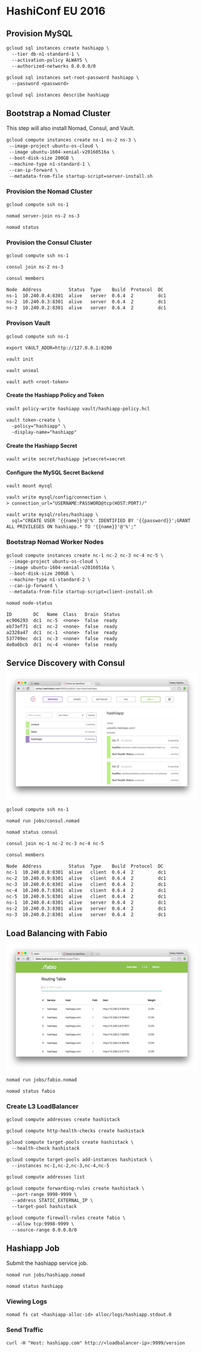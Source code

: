 # HashiConf EU 2016

## Provision MySQL

```
gcloud sql instances create hashiapp \
  --tier db-n1-standard-1 \
  --activation-policy ALWAYS \
  --authorized-networks 0.0.0.0/0
```

```
gcloud sql instances set-root-password hashiapp \
  --password <password>
```

```
gcloud sql instances describe hashiapp
```

## Bootstrap a Nomad Cluster

This step will also install Nomad, Consul, and Vault.

```
gcloud compute instances create ns-1 ns-2 ns-3 \
 --image-project ubuntu-os-cloud \
 --image ubuntu-1604-xenial-v20160516a \
 --boot-disk-size 200GB \
 --machine-type n1-standard-1 \
 --can-ip-forward \
 --metadata-from-file startup-script=server-install.sh
```

### Provision the Nomad Cluster

```
gcloud compute ssh ns-1
```

```
nomad server-join ns-2 ns-3
```

```
nomad status
```

### Provision the Consul Cluster

```
gcloud compute ssh ns-1
```

```
consul join ns-2 ns-3
```

```
consul members
```
```
Node  Address          Status  Type    Build  Protocol  DC
ns-1  10.240.0.4:8301  alive   server  0.6.4  2         dc1
ns-2  10.240.0.3:8301  alive   server  0.6.4  2         dc1
ns-3  10.240.0.2:8301  alive   server  0.6.4  2         dc1
```

### Provison Vault

```
gcloud compute ssh ns-1
```

```
export VAULT_ADDR=http://127.0.0.1:8200
```

```
vault init
```

```
vault unseal
```

```
vault auth <root-token>
```

#### Create the Hashiapp Policy and Token

```
vault policy-write hashiapp vault/hashiapp-policy.hcl
```

```
vault token-create \
  -policy="hashiapp" \
  -display-name="hashiapp"
```

#### Create the Hashiapp Secret

```
vault write secret/hashiapp jwtsecret=secret
```

#### Configure the MySQL Secret Backend

```
vault mount mysql
```

```
vault write mysql/config/connection \
> connection_url="USERNAME:PASSWORD@tcp(HOST:PORT)/"
```

```
vault write mysql/roles/hashiapp \
  sql="CREATE USER '{{name}}'@'%' IDENTIFIED BY '{{password}}';GRANT ALL PRIVILEGES ON hashiapp.* TO '{{name}}'@'%';"
```

### Bootstrap Nomad Worker Nodes

```
gcloud compute instances create nc-1 nc-2 nc-3 nc-4 nc-5 \
 --image-project ubuntu-os-cloud \
 --image ubuntu-1604-xenial-v20160516a \
 --boot-disk-size 200GB \
 --machine-type n1-standard-2 \
 --can-ip-forward \
 --metadata-from-file startup-script=client-install.sh
```

```
nomad node-status
```
```
ID        DC   Name  Class   Drain  Status
ec906293  dc1  nc-5  <none>  false  ready
eb73ef71  dc1  nc-2  <none>  false  ready
a2328a47  dc1  nc-1  <none>  false  ready
537709ec  dc1  nc-3  <none>  false  ready
4e0a6bcb  dc1  nc-4  <none>  false  ready
```

## Service Discovery with Consul

![Consul web UI](images/consul-hashistack.png)

```
gcloud compute ssh ns-1
```

```
nomad run jobs/consul.nomad
```

```
nomad status consul
```

```
consul join nc-1 nc-2 nc-3 nc-4 nc-5
```

```
consul members
```
```
Node  Address          Status  Type    Build  Protocol  DC
nc-1  10.240.0.8:8301  alive   client  0.6.4  2         dc1
nc-2  10.240.0.9:8301  alive   client  0.6.4  2         dc1
nc-3  10.240.0.6:8301  alive   client  0.6.4  2         dc1
nc-4  10.240.0.7:8301  alive   client  0.6.4  2         dc1
nc-5  10.240.0.5:8301  alive   client  0.6.4  2         dc1
ns-1  10.240.0.4:8301  alive   server  0.6.4  2         dc1
ns-2  10.240.0.3:8301  alive   server  0.6.4  2         dc1
ns-3  10.240.0.2:8301  alive   server  0.6.4  2         dc1
```

## Load Balancing with Fabio

![Fabio web UI](images/fabio-hashistack.png)

```
nomad run jobs/fabio.nomad
```

```
nomad status fabio
```

### Create L3 LoadBalancer

```
gcloud compute addresses create hashistack
```

```
gcloud compute http-health-checks create hashistack
```

```
gcloud compute target-pools create hashistack \
  --health-check hashistack
```

```
gcloud compute target-pools add-instances hashistack \
  --instances nc-1,nc-2,nc-3,nc-4,nc-5
```

```
gcloud compute addresses list
```

```
gcloud compute forwarding-rules create hashistack \
  --port-range 9998-9999 \
  --address STATIC_EXTERNAL_IP \
  --target-pool hashistack
```

```
gcloud compute firewall-rules create fabio \
  --allow tcp:9998-9999 \
  --source-range 0.0.0.0/0
```

## Hashiapp Job

Submit the hashiapp service job.

```
nomad run jobs/hashiapp.nomad
```

```
nomad status hashiapp
```

### Viewing Logs

```
nomad fs cat <hashiapp-alloc-id> alloc/logs/hashiapp.stdout.0
```

### Send Traffic

```
curl -H "Host: hashiapp.com" http://<loadbalancer-ip>:9999/version
```
